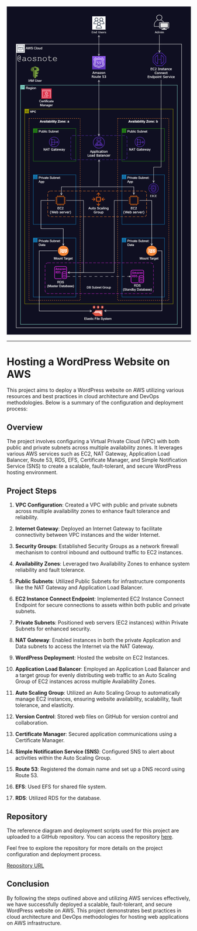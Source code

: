![Alt text](2._Host_a_WordPress_Website_on_AWS.png)

---

# Hosting a WordPress Website on AWS

This project aims to deploy a WordPress website on AWS utilizing various resources and best practices in cloud architecture and DevOps methodologies. Below is a summary of the configuration and deployment process:

## Overview

The project involves configuring a Virtual Private Cloud (VPC) with both public and private subnets across multiple availability zones. It leverages various AWS services such as EC2, NAT Gateway, Application Load Balancer, Route 53, RDS, EFS, Certificate Manager, and Simple Notification Service (SNS) to create a scalable, fault-tolerant, and secure WordPress hosting environment.

## Project Steps

1. **VPC Configuration**: Created a VPC with public and private subnets across multiple availability zones to enhance fault tolerance and reliability.

2. **Internet Gateway**: Deployed an Internet Gateway to facilitate connectivity between VPC instances and the wider Internet.

3. **Security Groups**: Established Security Groups as a network firewall mechanism to control inbound and outbound traffic to EC2 instances.

4. **Availability Zones**: Leveraged two Availability Zones to enhance system reliability and fault tolerance.

5. **Public Subnets**: Utilized Public Subnets for infrastructure components like the NAT Gateway and Application Load Balancer.

6. **EC2 Instance Connect Endpoint**: Implemented EC2 Instance Connect Endpoint for secure connections to assets within both public and private subnets.

7. **Private Subnets**: Positioned web servers (EC2 instances) within Private Subnets for enhanced security.

8. **NAT Gateway**: Enabled instances in both the private Application and Data subnets to access the Internet via the NAT Gateway.

9. **WordPress Deployment**: Hosted the website on EC2 Instances.

10. **Application Load Balancer**: Employed an Application Load Balancer and a target group for evenly distributing web traffic to an Auto Scaling Group of EC2 instances across multiple Availability Zones.

11. **Auto Scaling Group**: Utilized an Auto Scaling Group to automatically manage EC2 instances, ensuring website availability, scalability, fault tolerance, and elasticity.

12. **Version Control**: Stored web files on GitHub for version control and collaboration.

13. **Certificate Manager**: Secured application communications using a Certificate Manager.

14. **Simple Notification Service (SNS)**: Configured SNS to alert about activities within the Auto Scaling Group.

15. **Route 53**: Registered the domain name and set up a DNS record using Route 53.

16. **EFS**: Used EFS for shared file system.

17. **RDS**: Utilized RDS for the database.

## Repository

The reference diagram and deployment scripts used for this project are uploaded to a GitHub repository. You can access the repository [here]([repository_url](https://github.com/Qadaar-TU/Host-a-WordPress-Website-on-AWS-/tree/main)).

Feel free to explore the repository for more details on the project configuration and deployment process.

[Repository URL]([repository_url](https://github.com/Qadaar-TU/Host-a-WordPress-Website-on-AWS-/tree/main))

## Conclusion

By following the steps outlined above and utilizing AWS services effectively, we have successfully deployed a scalable, fault-tolerant, and secure WordPress website on AWS. This project demonstrates best practices in cloud architecture and DevOps methodologies for hosting web applications on AWS infrastructure.
